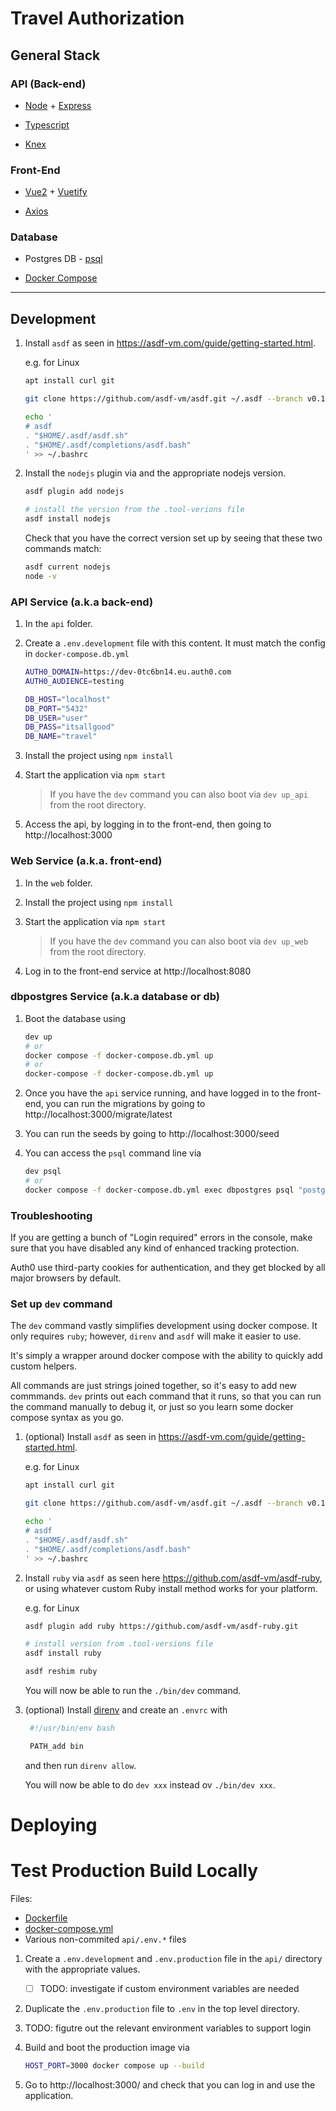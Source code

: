 # Travel Authorization

## General Stack

### API (Back-end)

- [Node](https://nodejs.org/en) + [Express](https://expressjs.com/)

- [Typescript](https://www.typescriptlang.org/docs/handbook/typescript-from-scratch.html)

- [Knex](https://knexjs.org/guide/)

### Front-End

- [Vue2](https://v2.vuejs.org/) + [Vuetify](https://vuetifyjs.com/en/getting-started/installation/)

- [Axios](https://github.com/axios/axios)

### Database

- Postgres DB - [psql](https://www.postgresql.org/docs/current/app-psql.html)

- [Docker Compose](https://docs.docker.com/compose/compose-file/)

---

## Development

1. Install `asdf` as seen in https://asdf-vm.com/guide/getting-started.html.

   e.g. for Linux

   ```bash
   apt install curl git

   git clone https://github.com/asdf-vm/asdf.git ~/.asdf --branch v0.12.0

   echo '
   # asdf
   . "$HOME/.asdf/asdf.sh"
   . "$HOME/.asdf/completions/asdf.bash"
   ' >> ~/.bashrc
   ```

2. Install the `nodejs` plugin via and the appropriate nodejs version.

   ```bash
   asdf plugin add nodejs

   # install the version from the .tool-verions file
   asdf install nodejs
   ```

   Check that you have the correct version set up by seeing that these two commands match:

   ```bash
   asdf current nodejs
   node -v
   ```

### API Service (a.k.a back-end)

1. In the `api` folder.

2. Create a `.env.development` file with this content. It must match the config in `docker-compose.db.yml`

   ```bash
   AUTH0_DOMAIN=https://dev-0tc6bn14.eu.auth0.com
   AUTH0_AUDIENCE=testing

   DB_HOST="localhost"
   DB_PORT="5432"
   DB_USER="user"
   DB_PASS="itsallgood"
   DB_NAME="travel"
   ```

3. Install the project using `npm install`

4. Start the application via `npm start`

   > If you have the `dev` command you can also boot via `dev up_api` from the root directory.

5. Access the api, by logging in to the front-end, then going to http://localhost:3000

### Web Service (a.k.a. front-end)

1. In the `web` folder.

2. Install the project using `npm install`

3. Start the application via `npm start`

   > If you have the `dev` command you can also boot via `dev up_web` from the root directory.

4. Log in to the front-end service at http://localhost:8080

### dbpostgres Service (a.k.a database or db)

1. Boot the database using

   ```bash
   dev up
   # or
   docker compose -f docker-compose.db.yml up
   # or
   docker-compose -f docker-compose.db.yml up
   ```

2. Once you have the `api` service running, and have logged in to the front-end, you can run the migrations by going to http://localhost:3000/migrate/latest

3. You can run the seeds by going to http://localhost:3000/seed

4. You can access the `psql` command line via

   ```bash
   dev psql
   # or
   docker compose -f docker-compose.db.yml exec dbpostgres psql "postgresql://user:itsallgood@localhost:5432/travel"
   ```

### Troubleshooting

If you are getting a bunch of "Login required" errors in the console, make sure that you have disabled any kind of enhanced tracking protection.

Auth0 use third-party cookies for authentication, and they get blocked by all major browsers
by default.

### Set up `dev` command

The `dev` command vastly simplifies development using docker compose. It only requires `ruby`; however, `direnv` and `asdf` will make it easier to use.

It's simply a wrapper around docker compose with the ability to quickly add custom helpers.

All commands are just strings joined together, so it's easy to add new commmands. `dev` prints out each command that it runs, so that you can run the command manually to debug it, or just so you learn some docker compose syntax as you go.

1. (optional) Install `asdf` as seen in https://asdf-vm.com/guide/getting-started.html.

   e.g. for Linux

   ```bash
   apt install curl git

   git clone https://github.com/asdf-vm/asdf.git ~/.asdf --branch v0.12.0

   echo '
   # asdf
   . "$HOME/.asdf/asdf.sh"
   . "$HOME/.asdf/completions/asdf.bash"
   ' >> ~/.bashrc
   ```

2. Install `ruby` via `asdf` as seen here https://github.com/asdf-vm/asdf-ruby, or using whatever custom Ruby install method works for your platform.

   e.g. for Linux

   ```bash
   asdf plugin add ruby https://github.com/asdf-vm/asdf-ruby.git

   # install version from .tool-versions file
   asdf install ruby

   asdf reshim ruby
   ```

   You will now be able to run the `./bin/dev` command.

3. (optional) Install [direnv](https://direnv.net/) and create an `.envrc` with

   ```bash
    #!/usr/bin/env bash

    PATH_add bin
   ```

   and then run `direnv allow`.

   You will now be able to do `dev xxx` instead ov `./bin/dev xxx`.

# Deploying

# Test Production Build Locally

Files:

- [Dockerfile](./Dockerfile)
- [docker-compose.yml](./docker-compose.yml)
- Various non-commited `api/.env.*` files

1. Create a `.env.development` and `.env.production` file in the `api/` directory with the appropriate values.

   - [ ] TODO: investigate if custom environment variables are needed

2. Duplicate the `.env.production` file to `.env` in the top level directory.

3. TODO: figutre out the relevant environment variables to support login

4. Build and boot the production image via

   ```bash
   HOST_PORT=3000 docker compose up --build
   ```

5. Go to http://localhost:3000/ and check that you can log in and use the application.
